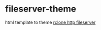 # fileserver-theme
html template to theme [rclone http fileserver](https://rclone.org/commands/rclone_serve_http/)

